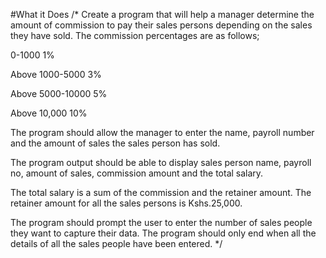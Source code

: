 #What it Does
/*
Create a program that will help a manager determine the amount of commission to pay their sales persons 
depending on the sales they have sold. The commission  percentages are as follows;

0-1000                    1%

Above 1000-5000           3%

Above 5000-10000          5%

Above 10,000              10%

The program should allow the manager to enter the name, payroll number and the amount of sales 
the sales person has sold.

The program output should be able to display sales person name, payroll no, amount of sales, 
commission amount and the total salary.

The total salary is a sum of the commission and the retainer amount. 
The retainer amount for all the sales persons is Kshs.25,000.

The program should prompt the user to enter the number of sales people they want to capture their data. 
The program should only end when all the details of all the sales people have been entered.
*/